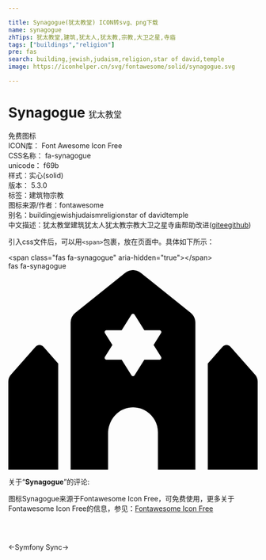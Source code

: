```yaml
---

title: Synagogue(犹太教堂) ICON转svg、png下载
name: synagogue
zhTips: 犹太教堂,建筑,犹太人,犹太教,宗教,大卫之星,寺庙
tags: ["buildings","religion"]
pre: fas
search: building,jewish,judaism,religion,star of david,temple
image: https://iconhelper.cn/svg/fontawesome/solid/synagogue.svg

---
```


# Synagogue  <small style="font-size: 60%;font-weight: 100">犹太教堂</small>


<div class="detail-page">
<p>
<span><span class="badge-success badge">免费图标</span> </span>
<br/>
<span>
ICON库：
<span class="badge-secondary badge">Font Awesome Icon Free</span> 
</span>
<br/>
<span>
CSS名称：
<span class="badge-secondary badge">fa-synagogue</span> 
</span>
<br/>
<span>
unicode：
<span class="badge-secondary badge">f69b</span> 
<copy-btn content='f69b' btn-title=""></copy-btn>
<copy-btn :content='String.fromCodePoint(parseInt("f69b", 16))' btn-title="复制U"></copy-btn>
</span><br/><span>样式：<span class="badge-light badge">实心(solid)</span></span>
<br/>
<span>
版本：
<span class="badge-secondary badge">5.3.0</span> 
</span><br/><span>标签：<span class="badge-light badge"><router-link to="/tags/buildings.html">建筑物</router-link></span><span class="badge-light badge"><router-link to="/tags/religion.html">宗教</router-link></span></span>
<br/>
<span>图标来源/作者：<span class="badge-light badge">fontawesome</span></span> 
<br/>
<span>别名：<span class="badge-light badge">building</span><span class="badge-light badge">jewish</span><span class="badge-light badge">judaism</span><span class="badge-light badge">religion</span><span class="badge-light badge">star of david</span><span class="badge-light badge">temple</span></span><br/><span class="zh-detail">中文描述：<span class="badge-primary badge">犹太教堂</span><span class="badge-primary badge">建筑</span><span class="badge-primary badge">犹太人</span><span class="badge-primary badge">犹太教</span><span class="badge-primary badge">宗教</span><span class="badge-primary badge">大卫之星</span><span class="badge-primary badge">寺庙</span><span class="help-link"><span>帮助改进</span>(<a href="https://gitee.com/liuwave/icon-helper/edit/master/json/fontawesome/solid/synagogue.json" target="_blank" rel="noopener noreferrer">gitee</a><a href="https://github.com/liuwave/icon-helper/edit/master/json/fontawesome/solid/synagogue.json" target="_blank" rel="noopener noreferrer">github</a></span>)</span><br/>
</p>
</div>
<div class="alert alert-dark">
  <i class="fas fa-synagogue fa-xs"></i>
  <i class="fas fa-synagogue fa-sm"></i>
  <i class="fas fa-synagogue fa-lg"></i>
  <i class="fas fa-synagogue fa-2x"></i>
  <i class="fas fa-synagogue fa-3x"></i>
  <i class="fas fa-synagogue fa-5x"></i>
  <i class="fas fa-synagogue fa-7x"></i>
</div>
<div>
  <p>引入css文件后，可以用<code>&lt;span&gt;</code>包裹，放在页面中。具体如下所示：    
  </p>
  <div class="alert alert-primary" style="font-size: 14px">
    &lt;span class="fas fa-synagogue" aria-hidden="true"&gt;&lt;/span&gt;
    <copy-btn content='<span class="fas fa-synagogue" aria-hidden="true"></span>'></copy-btn>
  </div>
  <div class="alert alert-secondary">
    <i class="fas fa-synagogue"
    style="font-size: 24px"
    aria-hidden="true"></i> fas fa-synagogue
    <copy-btn content="fas fa-synagogue" btn-title="复制图标名称"></copy-btn>
  </div>
</div>
<div id="svg" class="svg-wrap">
<svg xmlns="http://www.w3.org/2000/svg" viewBox="0 0 640 512"><path d="M70 196.51L6.67 268.29A26.643 26.643 0 0 0 0 285.93V512h128V239.58l-38-43.07c-5.31-6.01-14.69-6.01-20 0zm563.33 71.78L570 196.51c-5.31-6.02-14.69-6.02-20 0l-38 43.07V512h128V285.93c0-6.5-2.37-12.77-6.67-17.64zM339.99 7.01c-11.69-9.35-28.29-9.35-39.98 0l-128 102.4A32.005 32.005 0 0 0 160 134.4V512h96v-92.57c0-31.88 21.78-61.43 53.25-66.55C349.34 346.35 384 377.13 384 416v96h96V134.4c0-9.72-4.42-18.92-12.01-24.99l-128-102.4zm52.07 215.55c1.98 3.15-.29 7.24-4 7.24h-38.94L324 269.79c-1.85 2.95-6.15 2.95-8 0l-25.12-39.98h-38.94c-3.72 0-5.98-4.09-4-7.24l19.2-30.56-19.2-30.56c-1.98-3.15.29-7.24 4-7.24h38.94l25.12-40c1.85-2.95 6.15-2.95 8 0l25.12 39.98h38.95c3.71 0 5.98 4.09 4 7.24L372.87 192l19.19 30.56z"/></svg>
</div>
<detail full-name='fa-synagogue'></detail>
<div class="icon-detail__container">
<p>关于“<b>Synagogue</b>”的评论:</p>
</div>
<Vssue title="关于“Synagogue”的评论" />    
<div><p>图标Synagogue来源于Fontawesome Icon Free，可免费使用，更多关于  Fontawesome Icon Free的信息，参见：<a target="_blank" href="https://iconhelper.cn/fontawesome.html">Fontawesome Icon Free</a>
</p></div>

<div style="padding:2rem 0 " class="page-nav"><p class="inner"><span class="prev">←<router-link to="/icon/brands/symfony.html">Symfony</router-link></span> <span class="next"><router-link to="/icon/solid/sync.html">Sync</router-link>→</span></p></div>
